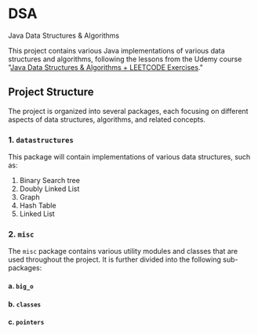 # DSA
Java Data Structures &amp; Algorithms

This project contains various Java implementations of various data structures and algorithms, following the lessons from the Udemy course "[Java Data Structures & Algorithms + LEETCODE Exercises](https://www.udemy.com/course/data-structures-and-algorithms-java/)."

## Project Structure

The project is organized into several packages, each focusing on different aspects of data structures, algorithms, and related concepts.

### 1. `datastructures`
This package will contain implementations of various data structures, such as:
1. Binary Search tree 
2. Doubly Linked List 
3. Graph
4. Hash Table 
5. Linked List


### 2. `misc`
The `misc` package contains various utility modules and classes that are used throughout the project. It is further divided into the following sub-packages:
#### a. `big_o`
#### b. `classes`
#### c. `pointers`